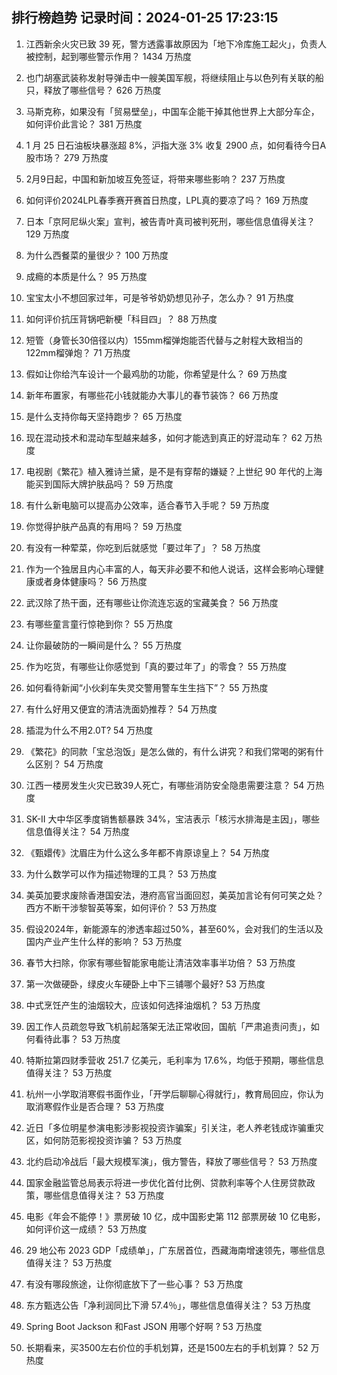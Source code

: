 
## 排行榜趋势 记录时间：2024-01-25 17:23:15
  
  1. 江西新余火灾已致 39 死，警方透露事故原因为「地下冷库施工起火」，负责人被控制，起到哪些警示作用？ 1434 万热度
    
  2. 也门胡塞武装称发射导弹击中一艘美国军舰，将继续阻止与以色列有关联的船只，释放了哪些信号？ 626 万热度
    
  3. 马斯克称，如果没有「贸易壁垒」，中国车企能干掉其他世界上大部分车企，如何评价此言论？ 381 万热度
    
  4. 1 月 25 日石油板块暴涨超 8%，沪指大涨 3% 收复 2900 点，如何看待今日A股市场？ 279 万热度
    
  5. 2月9日起，中国和新加坡互免签证，将带来哪些影响？ 237 万热度
    
  6. 如何评价2024LPL春季赛开赛首日热度，LPL真的要凉了吗？ 169 万热度
    
  7. 日本「京阿尼纵火案」宣判，被告青叶真司被判死刑，哪些信息值得关注？ 129 万热度
    
  8. 为什么西餐菜的量很少？ 100 万热度
    
  9. 成瘾的本质是什么？ 95 万热度
    
  10. 宝宝太小不想回家过年，可是爷爷奶奶想见孙子，怎么办？ 91 万热度
    
  11. 如何评价抗压背锅吧新梗「科目四」？ 88 万热度
    
  12. 短管（身管长30倍径以内）155mm榴弹炮能否代替与之射程大致相当的122mm榴弹炮？ 71 万热度
    
  13. 假如让你给汽车设计一个最鸡肋的功能，你希望是什么？ 69 万热度
    
  14. 新年布置家，有哪些花小钱就能办大事儿的春节装饰？ 66 万热度
    
  15. 是什么支持你每天坚持跑步？ 65 万热度
    
  16. 现在混动技术和混动车型越来越多，如何才能选到真正的好混动车？ 62 万热度
    
  17. 电视剧《繁花》植入雅诗兰黛，是不是有穿帮的嫌疑？上世纪 90 年代的上海能买到国际大牌护肤品吗？ 59 万热度
    
  18. 有什么新电脑可以提高办公效率，适合春节入手呢？ 59 万热度
    
  19. 你觉得护肤产品真的有用吗？ 59 万热度
    
  20. 有没有一种荤菜，你吃到后就感觉「要过年了」？ 58 万热度
    
  21. 作为一个独居且内心丰富的人，每天非必要不和他人说话，这样会影响心理健康或者身体健康吗？ 56 万热度
    
  22. 武汉除了热干面，还有哪些让你流连忘返的宝藏美食？ 56 万热度
    
  23. 有哪些童言童行惊艳到你？ 55 万热度
    
  24. 让你最破防的一瞬间是什么？ 55 万热度
    
  25. 作为吃货，有哪些让你感觉到「真的要过年了」的零食？ 55 万热度
    
  26. 如何看待新闻“小伙刹车失灵交警用警车生生挡下”？ 55 万热度
    
  27. 有什么好用又便宜的清洁洗面奶推荐？ 54 万热度
    
  28. 插混为什么不用2.0T? 54 万热度
    
  29. 《繁花》的同款「宝总泡饭」是怎么做的，有什么讲究？和我们常喝的粥有什么区别？ 54 万热度
    
  30. 江西一楼房发生火灾已致39人死亡，有哪些消防安全隐患需要注意？ 54 万热度
    
  31. SK-II 大中华区季度销售额暴跌 34%，宝洁表示「核污水排海是主因」，哪些信息值得关注？ 54 万热度
    
  32. 《甄嬛传》沈眉庄为什么这么多年都不肯原谅皇上？ 54 万热度
    
  33. 为什么数学可以作为描述物理的工具？ 53 万热度
    
  34. 美英加要求废除香港国安法，港府高官当面回怼，美英加言论有何可笑之处？西方不断干涉黎智英等案，如何评价？ 53 万热度
    
  35. 假设2024年，新能源车的渗透率超过50%，甚至60%，会对我们的生活以及国内产业产生什么样的影响？ 53 万热度
    
  36. 春节大扫除，你家有哪些智能家电能让清洁效率事半功倍？ 53 万热度
    
  37. 第一次做硬卧，绿皮火车硬卧上中下三铺哪个最好? 53 万热度
    
  38. 中式烹饪产生的油烟较大，应该如何选择油烟机？ 53 万热度
    
  39. 因工作人员疏忽导致飞机前起落架无法正常收回，国航「严肃追责问责」，如何看待此事？ 53 万热度
    
  40. 特斯拉第四财季营收 251.7 亿美元，毛利率为 17.6%，均低于预期，哪些信息值得关注？ 53 万热度
    
  41. 杭州一小学取消寒假书面作业，「开学后聊聊心得就行」，教育局回应，你认为取消寒假作业是否合理？ 53 万热度
    
  42. 近日「多位明星参演电影涉影视投资诈骗案」引关注，老人养老钱成诈骗重灾区，如何防范影视投资诈骗？ 53 万热度
    
  43. 北约启动冷战后「最大规模军演」，俄方警告，释放了哪些信号？ 53 万热度
    
  44. 国家金融监管总局表示将进一步优化首付比例、贷款利率等个人住房贷款政策，哪些信息值得关注？ 53 万热度
    
  45. 电影《年会不能停！》票房破 10 亿，成中国影史第 112 部票房破 10 亿电影，如何评价这一成绩？ 53 万热度
    
  46. 29 地公布 2023 GDP「成绩单」，广东居首位，西藏海南增速领先，哪些信息值得关注？ 53 万热度
    
  47. 有没有哪段旅途，让你彻底放下了一些心事？ 53 万热度
    
  48. 东方甄选公告「净利润同比下滑 57.4％」，哪些信息值得关注？ 53 万热度
    
  49. Spring Boot Jackson 和Fast JSON 用哪个好啊 ? 53 万热度
    
  50. 长期看来，买3500左右价位的手机划算，还是1500左右的手机划算？ 52 万热度
    
